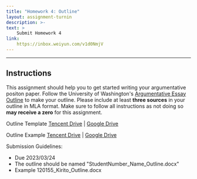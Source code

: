 ```yaml
---
title: "Homework 4: Outline"
layout: assignment-turnin
description: >-
text: >
    Submit Homework 4
link: 
    https://inbox.weiyun.com/v1d0NmjV
---
```

---
## Instructions
This assignment should help you to get started writing your argumentative positon paper.
Follow the University of Washington's [Argumentative Essay Outline](https://depts.washington.edu/leadta/hist_ta_web/resources/practice/writing/argumentative_writing_out_unk.pdf)
to make your outline. Please include at least **three sources** in your outline in MLA format. Make sure to follow all instructions as not doing so **may receive a zero** for this assignment.

Outline Template [Tencent Drive](https://share.weiyun.com/h4MQV6nl) | [Google Drive](https://docs.google.com/document/d/1EqyR0ccw0U_94np2BTpsyRCOSoMLmvrq/edit?usp=share_link&ouid=106340071982720803011&rtpof=true&sd=true)

Outline Example [Tencent Drive](https://share.weiyun.com/vcUXYdeP) | [Google Drive](https://drive.google.com/file/d/1APkgymufzWD74L52rJUO578Cv1MsHvPG/view?usp=share_link)

Submission Guidelines:
- Due 2023/03/24
- The outline should be named "StudentNumber_Name_Outline.docx"
- Example 120155_Kirito_Outline.docx


